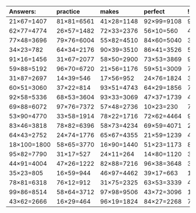 | Answers: | practice | makes | perfect | ! |
| :--- | :--- | :--- | :--- | :--- |
| 21×67=1407 | 81×81=6561 | 41×28=1148 | 92×99=9108 | 94×80=7520 | 
| 62×77=4774 | 26×57=1482 | 72×33=2376 | 56×10=560 | 48×59=2832 | 
| 77×48=3696 | 79×76=6004 | 55×82=4510 | 84×60=5040 | 32×57=1824 | 
| 34×23=782 | 64×34=2176 | 90×39=3510 | 86×41=3526 | 56×81=4536 | 
| 91×16=1456 | 31×67=2077 | 58×50=2900 | 73×53=3869 | 98×90=8820 | 
| 59×88=5192 | 96×70=6720 | 21×56=1176 | 59×51=3009 | 76×97=7372 | 
| 31×87=2697 | 14×39=546 | 17×56=952 | 24×76=1824 | 32×12=384 | 
| 60×51=3060 | 37×22=814 | 93×51=4743 | 64×29=1856 | 70×86=6020 | 
| 92×58=5336 | 68×53=3604 | 93×33=3069 | 47×37=1739 | 40×96=3840 | 
| 69×88=6072 | 97×76=7372 | 57×48=2736 | 10×23=230 | 74×78=5772 | 
| 53×90=4770 | 33×58=1914 | 78×22=1716 | 72×62=4464 | 97×17=1649 | 
| 83×46=3818 | 78×82=6396 | 58×73=4234 | 69×59=4071 | 21×31=651 | 
| 64×43=2752 | 24×74=1776 | 65×67=4355 | 21×59=1239 | 44×93=4092 | 
| 18×100=1800 | 58×65=3770 | 16×90=1440 | 51×23=1173 | 89×15=1335 | 
| 95×82=7790 | 31×17=527 | 24×11=264 | 14×80=1120 | 34×27=918 | 
| 44×91=4004 | 47×26=1222 | 82×88=7216 | 96×38=3648 | 36×54=1944 | 
| 35×23=805 | 16×59=944 | 46×97=4462 | 39×17=663 | 19×82=1558 | 
| 78×81=6318 | 76×12=912 | 31×75=2325 | 63×53=3339 | 46×53=2438 | 
| 99×86=8514 | 58×64=3712 | 97×98=9506 | 43×72=3096 | 100×51=5100 | 
| 43×62=2666 | 16×29=464 | 96×19=1824 | 84×27=2268 | 72×17=1224 | 
